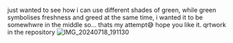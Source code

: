 just wanted to see how i can use different shades of green, while green symbolises freshness and greed at the same time, i wanted it to be somewhwre in the middle so... thats my attempt😅
hope you like it.
qrtwork in the repository 
![IMG_20240718_191130](https://github.com/user-attachments/assets/d54d3e00-12bc-41e5-9878-8459a91daf85)
